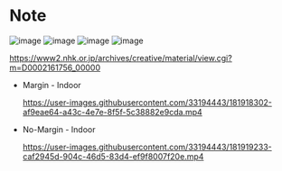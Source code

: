# Note
![image](https://user-images.githubusercontent.com/33194443/181717980-ea085bf9-e6a6-4582-80ee-d72344bb2fd5.png)
![image](https://user-images.githubusercontent.com/33194443/181718088-99479a90-2491-4699-a012-7092490fdb07.png)
![image](https://user-images.githubusercontent.com/33194443/182015870-759647c3-864b-42ac-a530-534a757ec792.png)
![image](https://user-images.githubusercontent.com/33194443/181718190-ac0c1419-70f9-472a-8b7a-434f202dd5a8.png)

https://www2.nhk.or.jp/archives/creative/material/view.cgi?m=D0002161756_00000

- Margin - Indoor

  https://user-images.githubusercontent.com/33194443/181918302-af9eae64-a43c-4e7e-8f5f-5c38882e9cda.mp4


- No-Margin - Indoor

  https://user-images.githubusercontent.com/33194443/181919233-caf2945d-904c-46d5-83d4-ef9f8007f20e.mp4

